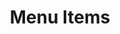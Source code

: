 ---
layout: guide
title: Menu Items # title as shown in the menu and 
order: 1
category: 
  - ios # One of the categories
  - guide
  - ui
tags: &tags # tags that are necessary
  - photo editor 

published: true # Either published or not 
---